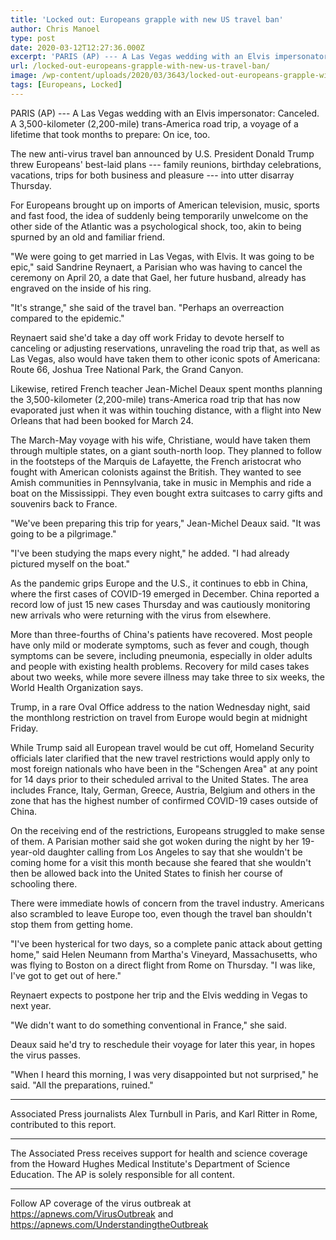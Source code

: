```yaml
---
title: 'Locked out: Europeans grapple with new US travel ban'
author: Chris Manoel
type: post
date: 2020-03-12T12:27:36.000Z
excerpt: 'PARIS (AP) --- A Las Vegas wedding with an Elvis impersonator: Canceled. A 3,500-kilometer (2,200-mile) trans-America road trip, a voyage of a lifetime that took months to prepare: On ice, too.The new anti-virus travel ban announced by U.S. President Donald Trump threw Europeans'' best-laid plans --- family reunions, birthday celebrations, vacations, trips for both business&hellip;'
url: /locked-out-europeans-grapple-with-new-us-travel-ban/
image: /wp-content/uploads/2020/03/3643/locked-out-europeans-grapple-with-new-us-travel-ban.jpeg
tags: [Europeans, Locked]
---
```


PARIS (AP) --- A Las Vegas wedding with an Elvis impersonator: Canceled. A 3,500-kilometer (2,200-mile) trans-America road trip, a voyage of a lifetime that took months to prepare: On ice, too.

The new anti-virus travel ban announced by U.S. President Donald Trump threw Europeans' best-laid plans --- family reunions, birthday celebrations, vacations, trips for both business and pleasure --- into utter disarray Thursday.

For Europeans brought up on imports of American television, music, sports and fast food, the idea of suddenly being temporarily unwelcome on the other side of the Atlantic was a psychological shock, too, akin to being spurned by an old and familiar friend.

"We were going to get married in Las Vegas, with Elvis. It was going to be epic," said Sandrine Reynaert, a Parisian who was having to cancel the ceremony on April 20, a date that Gael, her future husband, already has engraved on the inside of his ring.

"It's strange," she said of the travel ban. "Perhaps an overreaction compared to the epidemic."

Reynaert said she'd take a day off work Friday to devote herself to canceling or adjusting reservations, unraveling the road trip that, as well as Las Vegas, also would have taken them to other iconic spots of Americana: Route 66, Joshua Tree National Park, the Grand Canyon.

Likewise, retired French teacher Jean-Michel Deaux spent months planning the 3,500-kilometer (2,200-mile) trans-America road trip that has now evaporated just when it was within touching distance, with a flight into New Orleans that had been booked for March 24.

The March-May voyage with his wife, Christiane, would have taken them through multiple states, on a giant south-north loop. They planned to follow in the footsteps of the Marquis de Lafayette, the French aristocrat who fought with American colonists against the British. They wanted to see Amish communities in Pennsylvania, take in music in Memphis and ride a boat on the Mississippi. They even bought extra suitcases to carry gifts and souvenirs back to France.

"We've been preparing this trip for years," Jean-Michel Deaux said. "It was going to be a pilgrimage."

"I've been studying the maps every night," he added. "I had already pictured myself on the boat."

As the pandemic grips Europe and the U.S., it continues to ebb in China, where the first cases of COVID-19 emerged in December. China reported a record low of just 15 new cases Thursday and was cautiously monitoring new arrivals who were returning with the virus from elsewhere.

More than three-fourths of China's patients have recovered. Most people have only mild or moderate symptoms, such as fever and cough, though symptoms can be severe, including pneumonia, especially in older adults and people with existing health problems. Recovery for mild cases takes about two weeks, while more severe illness may take three to six weeks, the World Health Organization says.

Trump, in a rare Oval Office address to the nation Wednesday night, said the monthlong restriction on travel from Europe would begin at midnight Friday.

While Trump said all European travel would be cut off, Homeland Security officials later clarified that the new travel restrictions would apply only to most foreign nationals who have been in the "Schengen Area" at any point for 14 days prior to their scheduled arrival to the United States. The area includes France, Italy, German, Greece, Austria, Belgium and others in the zone that has the highest number of confirmed COVID-19 cases outside of China.

On the receiving end of the restrictions, Europeans struggled to make sense of them. A Parisian mother said she got woken during the night by her 19-year-old daughter calling from Los Angeles to say that she wouldn't be coming home for a visit this month because she feared that she wouldn't then be allowed back into the United States to finish her course of schooling there.

There were immediate howls of concern from the travel industry. Americans also scrambled to leave Europe too, even though the travel ban shouldn't stop them from getting home.

"I've been hysterical for two days, so a complete panic attack about getting home," said Helen Neumann from Martha's Vineyard, Massachusetts, who was flying to Boston on a direct flight from Rome on Thursday. "I was like, I've got to get out of here."

Reynaert expects to postpone her trip and the Elvis wedding in Vegas to next year.

"We didn't want to do something conventional in France," she said.

Deaux said he'd try to reschedule their voyage for later this year, in hopes the virus passes.

"When I heard this morning, I was very disappointed but not surprised," he said. "All the preparations, ruined."

* * *

Associated Press journalists Alex Turnbull in Paris, and Karl Ritter in Rome, contributed to this report.

* * *

The Associated Press receives support for health and science coverage from the Howard Hughes Medical Institute's Department of Science Education. The AP is solely responsible for all content.

* * *

Follow AP coverage of the virus outbreak at <https://apnews.com/VirusOutbreak> and <https://apnews.com/UnderstandingtheOutbreak>
